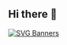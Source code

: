 ## Hi there 👋

[![SVG Banners](https://svg-banners.vercel.app/api?type=typeWriter&text1=I'm%20ampersand👨‍💻or&width=300&height=100)](https://github.com/Akshay090/svg-banners)

<!--
**ampersandor/ampersandor** is a ✨ _special_ ✨ repository because its `README.md` (this file) appears on your GitHub profile.

Here are some ideas to get you started:

- 🔭 I’m currently working on ...
- 🌱 I’m currently learning ...
- 👯 I’m looking to collaborate on ...
- 🤔 I’m looking for help with ...
- 💬 Ask me about ...
- 📫 How to reach me: ...
- 😄 Pronouns: ...
- ⚡ Fun fact: ...
-->
